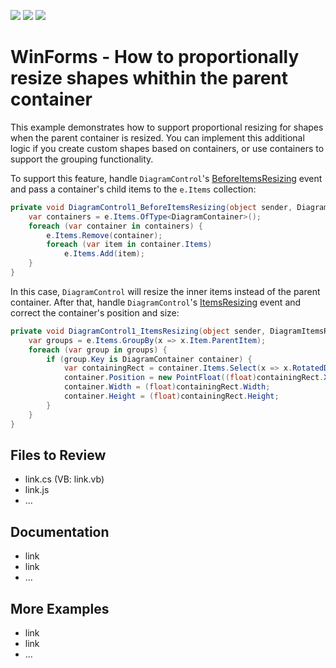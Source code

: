 <!-- default badges list -->
![](https://img.shields.io/endpoint?url=https://codecentral.devexpress.com/api/v1/VersionRange/659347778/17.2.3%2B)
[![](https://img.shields.io/badge/Open_in_DevExpress_Support_Center-FF7200?style=flat-square&logo=DevExpress&logoColor=white)](https://supportcenter.devexpress.com/ticket/details/T1174669)
[![](https://img.shields.io/badge/📖_How_to_use_DevExpress_Examples-e9f6fc?style=flat-square)](https://docs.devexpress.com/GeneralInformation/403183)
<!-- default badges end -->
# WinForms - How to proportionally resize shapes whithin the parent container

This example demonstrates how to support proportional resizing for shapes when the parent container is resized. You can implement this additional logic if you create custom shapes based on containers, or use containers to support the grouping functionality.

To support this feature, handle `DiagramControl`'s [BeforeItemsResizing](https://docs.devexpress.com/WindowsForms/DevExpress.XtraDiagram.DiagramControl.BeforeItemsResizing) event and pass a container's child items to the `e.Items` collection:

```cs
private void DiagramControl1_BeforeItemsResizing(object sender, DiagramBeforeItemsResizingEventArgs e) {
    var containers = e.Items.OfType<DiagramContainer>();
    foreach (var container in containers) {
        e.Items.Remove(container);
        foreach (var item in container.Items)
            e.Items.Add(item);
    }
}
```

In this case, `DiagramControl` will resize the inner items instead of the parent container.
After that, handle `DiagramControl`'s [ItemsResizing](https://docs.devexpress.com/WindowsForms/DevExpress.XtraDiagram.DiagramControl.ItemsResizing) event and correct the container's position and size:

```cs
private void DiagramControl1_ItemsResizing(object sender, DiagramItemsResizingEventArgs e) {
    var groups = e.Items.GroupBy(x => x.Item.ParentItem);
    foreach (var group in groups) {
        if (group.Key is DiagramContainer container) {
            var containingRect = container.Items.Select(x => x.RotatedDiagramBounds().BoundedRect()).Aggregate(Rect.Empty, Rect.Union);
            container.Position = new PointFloat((float)containingRect.X, (float)containingRect.Y);
            container.Width = (float)containingRect.Width;
            container.Height = (float)containingRect.Height;
        }
    }
}
```

## Files to Review

- link.cs (VB: link.vb)
- link.js
- ...

## Documentation

- link
- link
- ...

## More Examples

- link
- link
- ...
